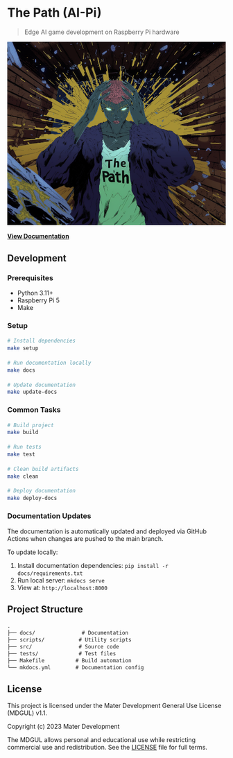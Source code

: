 # The Path (AI-Pi)

> Edge AI game development on Raspberry Pi hardware

![The Path (AI-Pi)](images/cover-2025.png)

 **[View Documentation](https://materdev.github.io/thepath-ai_pi/)**

## Development

### Prerequisites
- Python 3.11+
- Raspberry Pi 5
- Make

### Setup

```bash
# Install dependencies
make setup

# Run documentation locally
make docs

# Update documentation
make update-docs
```

### Common Tasks

```bash
# Build project
make build

# Run tests
make test

# Clean build artifacts
make clean

# Deploy documentation
make deploy-docs
```

### Documentation Updates

The documentation is automatically updated and deployed via GitHub Actions when changes are pushed to the main branch.

To update locally:
1. Install documentation dependencies: `pip install -r docs/requirements.txt`
2. Run local server: `mkdocs serve`
3. View at: `http://localhost:8000`

## Project Structure

```
.
├── docs/               # Documentation
├── scripts/           # Utility scripts
├── src/               # Source code
├── tests/             # Test files
├── Makefile          # Build automation
└── mkdocs.yml        # Documentation config
```

## License

This project is licensed under the Mater Development General Use License (MDGUL) v1.1.

Copyright (c) 2023 Mater Development

The MDGUL allows personal and educational use while restricting commercial use and redistribution. See the [LICENSE](LICENSE) file for full terms.
